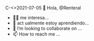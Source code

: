C-<>2021-07-05 👋 Hola, @Renteral
- 👀😍 me interesa...
- 🌱  act
ualmente estoy aprendiendo...
- 💞️ I’m looking to collaborate on ...
- 📫 How to reach me ...

<!---
Renteral/Renteral is a ✨ special ✨ repository because its `README.md` (this file) appears on your GitHub profile.
You can click the Preview link to take a look at your changes.
--->
